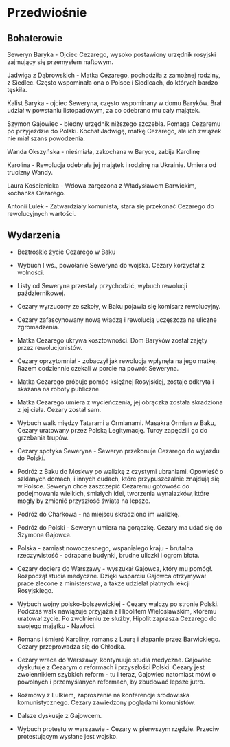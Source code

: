 # Przedwiośnie

## Bohaterowie

Seweryn Baryka - Ojciec Cezarego, wysoko postawiony urzędnik rosyjski zajmujący się przemysłem naftowym.

Jadwiga z Dąbrowskich - Matka Cezarego, pochodziła z zamożnej rodziny, z Siedlec. Często wspominała ona o Polsce i Siedlcach, do których bardzo tęskiła.

Kalist Baryka - ojciec Seweryna, często wspominany w domu Baryków. Brał udział w powstaniu listopadowym, za co odebrano mu cały majątek.

Szymon Gajowiec - biedny urzędnik niższego szczebla. Pomaga Cezaremu po przyjeździe do Polski. Kochał Jadwigę, matkę Cezarego, ale ich związek nie miał szans powodzenia. 

Wanda Okszyńska - nieśmiała, zakochana w Baryce, zabija Karolinę

Karolina - Rewolucja odebrała jej majątek i rodzinę na Ukrainie. Umiera od trucizny Wandy.

Laura Kościenicka - Wdowa zaręczona z Władysławem Barwickim, kochanka Cezarego.

Antonii Lulek - Zatwardziały komunista, stara się przekonać Cezarego do rewolucyjnych wartości.

## Wydarzenia

- Beztroskie życie Cezarego w Baku

- Wybuch I wś., powołanie Seweryna do wojska. Cezary korzystał z wolności.

- Listy od Seweryna przestały przychodzić, wybuch rewolucji październikowej.

- Cezary wyrzucony ze szkoły, w Baku pojawia się komisarz rewolucyjny.

- Cezary zafascynowany nową władzą i rewolucją uczęszcza na uliczne zgromadzenia.

- Matka Cezarego ukrywa kosztowności. Dom Baryków został zajęty przez rewolucjonistów.

- Cezary oprzytomniał - zobaczył jak rewolucja wpłynęła na jego matkę. Razem codziennie czekali w porcie na powrót Seweryna.

- Matka Cezarego próbuje pomóc księżnej Rosyjskiej, zostaje odkryta i skazana na roboty publiczne.

- Matka Cezarego umiera z wycieńczenia, jej obrączka została skradziona z jej ciała. Cezary został sam.

- Wybuch walk między Tatarami a Ormianami. Masakra Ormian w Baku, Cezary uratowany przez Polską Legitymację. Turcy zapędzili go do grzebania trupów.

- Cezary spotyka Seweryna - Seweryn przekonuje Cezarego do wyjazdu do Polski.

- Podróż z Baku do Moskwy po walizkę z czystymi ubraniami. Opowieść o szklanych domach, i innych cudach, które przypuszczalnie znajdują się w Polsce. Seweryn chce zaszczepić Cezaremu gotowość do podejmowania wielkich, śmiałych idei, tworzenia wynalazków, które mogły by zmienić przyszłość świata na lepsze.

- Podróż do Charkowa - na miejscu skradziono im walizkę.

- Podróż do Polski - Seweryn umiera na gorączkę. Cezary ma udać się do Szymona Gajowca.

- Polska - zamiast nowoczesnego, wspaniałego kraju - brutalna rzeczywistość - odrapane budynki, brudne uliczki i ogrom błota.

- Cezary dociera do Warszawy - wyszukał Gajowca, który mu pomógł. Rozpoczął studia medyczne. Dzięki wsparciu Gajowca otrzymywał prace zlecone z ministerstwa, a także udzielał płatnych lekcji Rosyjskiego.

- Wybuch wojny polsko-bolszewickiej - Cezary walczy po stronie Polski. Podczas walk nawiązuje przyjaźń z Hipolitem Wielosławskim, któremu uratował życie. Po zwolnieniu ze służby, Hipolit zaprasza Cezarego do swojego majątku - Nawłoci.

- Romans i śmierć Karoliny, romans z Laurą i złapanie przez Barwickiego. Cezary przeprowadza się do Chłodka.

- Cezary wraca do Warszawy, kontynuuje studia medyczne. Gajowiec dyskutuje z Cezarym o reformach i przyszłości Polski. Cezary jest zwolennikiem szybkich reform - tu i teraz, Gajowiec natomiast mówi o powolnych i przemyślanych reformach, by zbudować lepsze jutro.

- Rozmowy z Lulkiem, zaproszenie na konferencje środowiska komunistycznego. Cezary zawiedzony poglądami komunistów.

- Dalsze dyskusje z Gajowcem.

- Wybuch protestu w warszawie - Cezary w pierwszym rzędzie. Przeciw protestującym wysłane jest wojsko.
